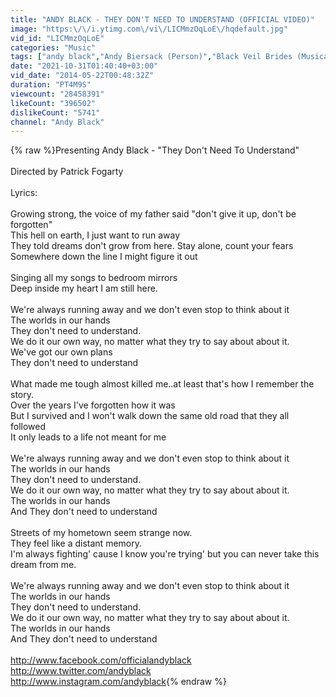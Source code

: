 ```yaml
---
title: "ANDY BLACK - THEY DON'T NEED TO UNDERSTAND (OFFICIAL VIDEO)"
image: "https:\/\/i.ytimg.com\/vi\/LICMmzOqLoE\/hqdefault.jpg"
vid_id: "LICMmzOqLoE"
categories: "Music"
tags: ["andy black","Andy Biersack (Person)","Black Veil Brides (Musical Group)"]
date: "2021-10-31T01:40:40+03:00"
vid_date: "2014-05-22T00:48:32Z"
duration: "PT4M9S"
viewcount: "28458391"
likeCount: "396502"
dislikeCount: "5741"
channel: "Andy Black"
---
```

{% raw %}Presenting Andy Black - &quot;They Don't Need To Understand&quot;<br /><br />Directed by Patrick Fogarty<br /><br />Lyrics:<br /><br />Growing strong, the voice of my father said &quot;don't give it up, don't be forgotten&quot; <br />This hell on earth, I just want to run away <br />They told dreams don't grow from here. Stay alone, count your fears <br />Somewhere down the line I might figure it out <br /><br />Singing all my songs to bedroom mirrors <br />Deep inside my heart I am still here.<br /><br />We're always running away and we don't even stop to think about it <br />The worlds in our hands <br />They don't need to understand.<br />We do it our own way, no matter what they try to say about about it.<br />We've got our own plans <br />They don't need to understand <br /><br />What made me tough almost killed me..at least that's how I remember the story.<br />Over the years I've forgotten how it was<br />But I survived and I won't walk down the same old road that they all followed<br />It only leads to a life not meant for me <br /><br />We're always running away and we don't even stop to think about it <br />The worlds in our hands <br />They don't need to understand.<br />We do it our own way, no matter what they try to say about about it.<br />The worlds in our hands <br />And They don't need to understand <br /><br />Streets of my hometown seem strange now.<br />They feel like a distant memory.<br />I'm always fighting' cause I know you're trying' but you can never take this dream from me. <br /><br />We're always running away and we don't even stop to think about it <br />The worlds in our hands <br />They don't need to understand.<br />We do it our own way, no matter what they try to say about about it.<br />The worlds in our hands <br />And They don't need to understand <br /><br /><a rel="nofollow" target="blank" href="http://www.facebook.com/officialandyblack">http://www.facebook.com/officialandyblack</a><br /><a rel="nofollow" target="blank" href="http://www.twitter.com/andyblack">http://www.twitter.com/andyblack</a><br /><a rel="nofollow" target="blank" href="http://www.instagram.com/andyblack">http://www.instagram.com/andyblack</a>{% endraw %}
